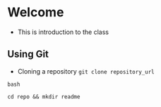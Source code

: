 # Welcome

- This is introduction to the class

## Using Git

- Cloning a repository
`git clone repository_url`

```
bash

cd repo && mkdir readme

```
